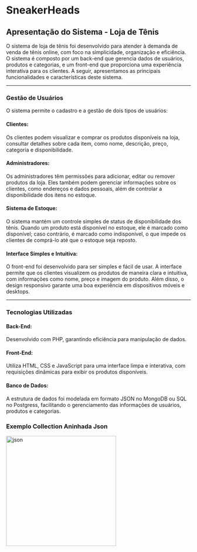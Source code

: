 # SneakerHeads  
## Apresentação do Sistema - Loja de Tênis
O sistema de loja de tênis foi desenvolvido para atender à demanda de venda de tênis online, com foco na simplicidade, organização e eficiência. O sistema é composto por um back-end que gerencia dados de usuários, produtos e categorias, e um front-end que proporciona uma experiência interativa para os clientes. A seguir, apresentamos as principais funcionalidades e características deste sistema. 
<hr>

### Gestão de Usuários
O sistema permite o cadastro e a gestão de dois tipos de usuários:
#### Clientes:
Os clientes podem visualizar e comprar os produtos disponíveis na loja, consultar detalhes sobre cada item, como nome, descrição, preço, categoria e disponibilidade.
#### Administradores:
Os administradores têm permissões para adicionar, editar ou remover produtos da loja. Eles também podem gerenciar informações sobre os clientes, como endereços e dados pessoais, além de controlar a disponibilidade dos itens no estoque.
#### Sistema de Estoque:
O sistema mantém um controle simples de status de disponibilidade dos tênis. Quando um produto está disponível no estoque, ele é marcado como disponível; caso contrário, é marcado como indisponível, o que impede os clientes de comprá-lo até que o estoque seja reposto.
#### Interface Simples e Intuitiva:
O front-end foi desenvolvido para ser simples e fácil de usar. A interface permite que os clientes visualizem os produtos de maneira clara e intuitiva, com informações como nome, preço e imagem do produto. Além disso, o design responsivo garante uma boa experiência em dispositivos móveis e desktops.
<hr>

### Tecnologias Utilizadas
#### Back-End: 
Desenvolvido com PHP, garantindo eficiência para manipulação de dados.
#### Front-End: 
Utiliza HTML, CSS e JavaScript para uma interface limpa e interativa, com requisições dinâmicas para exibir os produtos disponíveis.
#### Banco de Dados: 
A estrutura de dados foi modelada em formato JSON no MongoDB ou SQL no Postgress, facilitando o gerenciamento das informações de usuários, produtos e categorias.

### Exemplo Collection Aninhada Json
<img src="imagens/" alt="json" width="300"/>


